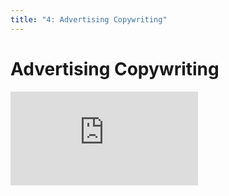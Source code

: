 ```yaml
---
title: "4: Advertising Copywriting"
---
```


# Advertising Copywriting

<div class='embed-container'><iframe src='https://player.vimeo.com/video/206083895' frameborder='0' webkitAllowFullScreen mozallowfullscreen allowFullScreen></iframe></div>